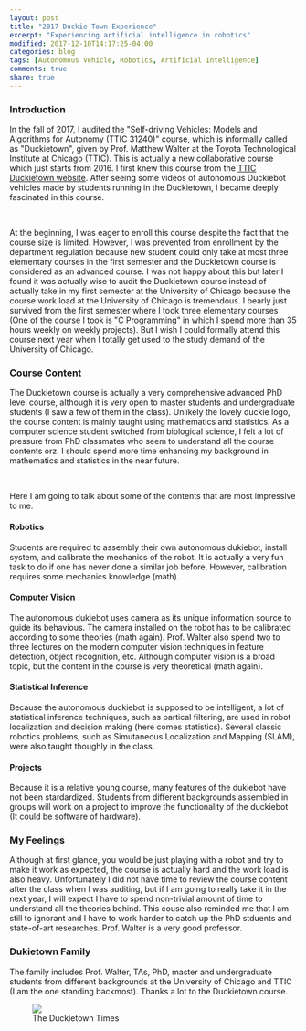 ```yaml
---
layout: post
title: "2017 Duckie Town Experience"
excerpt: "Experiencing artificial intelligence in robotics"
modified: 2017-12-10T14:17:25-04:00
categories: blog
tags: [Autonomous Vehicle, Robotics, Artificial Intelligence]
comments: true
share: true
---
```


### Introduction

In the fall of 2017, I audited the "Self-driving Vehicles: Models and Algorithms for Autonomy (TTIC 31240)" course, which is informally called as "Duckietown", given by Prof. Matthew Walter at the Toyota Technological Institute at Chicago (TTIC). This is actually a new collaborative course which just starts from 2016. I first knew this course from the [TTIC Duckietown website](http://duckietown.org/classes/2017/17-TTIC/). After seeing some videos of autonomous Duckiebot vehicles made by students running in the Duckietown, I became deeply fascinated in this course.

<br />

At the beginning, I was eager to enroll this course despite the fact that the course size is limited. However, I was prevented from enrollment by the department regulation because new student could only take at most three elementary courses in the first semester and the Duckietown course is considered as an advanced course. I was not happy about this but later I found it was actually wise to audit the Duckietown course instead of actually take in my first semester at the University of Chicago because the course work load at the University of Chicago is tremendous. I bearly just survived from the first semester where I took three elementary courses (One of the course I took is "C Programming" in which I spend more than 35 hours weekly on weekly projects). But I wish I could formally attend this course next year when I totally get used to the study demand of the University of Chicago.

### Course Content

The Duckietown course is actually a very comprehensive advanced PhD level course, although it is very open to master students and undergraduate students (I saw a few of them in the class). Unlikely the lovely duckie logo, the course content is mainly taught using mathematics and statistics. As a computer science student switched from biological science, I felt a lot of pressure from PhD classmates who seem to understand all the course contents orz. I should spend more time enhancing my background in mathematics and statistics in the near future. 

<br />

Here I am going to talk about some of the contents that are most impressive to me.

#### Robotics

Students are required to assembly their own autonomous dukiebot, install system, and calibrate the mechanics of the robot. It is actually a very fun task to do if one has never done a similar job before. However, calibration requires some mechanics knowledge (math). 

#### Computer Vision

The autonomous dukiebot uses camera as its unique information source to guide its behavious. The camera installed on the robot has to be calibrated according to some theories (math again). Prof. Walter also spend two to three lectures on the modern computer vision techniques in feature detection, object recognition, etc. Although computer vision is a broad topic, but the content in the course is very theoretical (math again).

#### Statistical Inference

Because the autonomous duckiebot is supposed to be intelligent, a lot of statistical inference techniques, such as partical filtering, are used in robot localization and decision making (here comes statistics). Several classic robotics problems, such as Simutaneous Localization and Mapping (SLAM), were also taught thoughly in the class.

#### Projects

Because it is a relative young course, many features of the dukiebot have not been stardardized. Students from different backgrounds assembled in groups will work on a project to improve the functionality of the duckiebot (It could be software of hardware).

### My Feelings

Although at first glance, you would be just playing with a robot and try to make it work as expected, the course is actually hard and the work load is also heavy. Unfortunately I did not have time to review the course content after the class when I was auditing, but if I am going to really take it in the next year, I will expect I have to spend non-trivial amount of time to understand all the theories behind. This couse also reminded me that I am still to ignorant and I have to work harder to catch up the PhD stduents and state-of-art researches. Prof. Walter is a very good professor.

### Dukietown Family

The family includes Prof. Walter, TAs, PhD, master and undergraduate students from different backgrounds at the University of Chicago and TTIC (I am the one standing backmost). Thanks a lot to the Duckietown course.

<div class = "titled-image">
<figure class = "titled-image">
    <img src = "{{ site.url }}/images/blog/2017-12-10-2017-Duckie-Town-Experience/The_Duckietown_Times_Vol1.jpg">
    <figcaption>The Duckietown Times</figcaption>
</figure>
</div>
